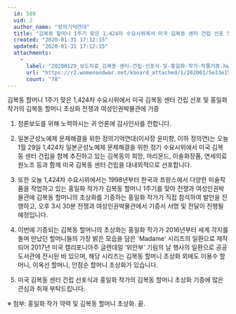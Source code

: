 ```yaml
---
  id: 589
  uid: 2
  author_name: "정의기억연대"
  title: "김복동 할머니 1주기 맞은 1,424차 수요시위에서 미국 김복동 센터 건립 선포 및 홍일화 작가의 김복동 할머니 초상화 전쟁과 여성인권박물관에 기증"
  created: "2020-01-31 17:12:15"
  updated: "2020-01-31 17:12:15"
  attachments: 
    - 
      label: "20200129_보도자료_김복동-센터-건립-선포식-및-홍일화-작가-작품기증.hwp"
      url: "https://r2.womenandwar.net/kboard_attached/1/202001/5e33e15f6f4c28427599.hwp"
      count: "78"
---
```

김복동 할머니 1주기 맞은 1,424차 수요시위에서 미국 김복동 센터 건립 선포 및 홍일화 작가의 김복동 할머니 초상화 전쟁과 여성인권박물관에 기증 

1. 정론보도를 위해 노력하시는 귀 언론에 감사인사를 전합니다. 

2. 일본군성노예제 문제해결을 위한 정의기억연대(이사장 윤미향, 이하 정의연)는 오늘 1월 29일 1,424차 일본군성노예제 문제해결을 위한 정기 수요시위에서 미국 김복동 센터 건립을 함께 추진하고 있는 김복동의 희망, 마리몬드, 이솔화장품, 연세의료원노조 등과 함께 미국 김복동 센터 건립을 대내외적으로 선포합니다.

3. 또한 오늘 1,424차 수요시위에서는 1998년부터 한국과 프랑스에서 다양한 미술작품을 작업하고 있는 홍일화 작가가 김복동 할머니 1주기를 맞아 전쟁과 여성인권박물관에 김복동 할머니의 초상화를 기증하는 홍일화 작가가 직접 참석하여 발언을 진행하고, 오후 3시 30분 전쟁과 여성인권박물관에서 기증서 서명 및 전달이 진행될 예정입니다. 

4. 이번에 기증되는 김복동 할머니의 초상화는 홍일화 작가가 2016년부터 세계 각지를 돌며 만났던 할머니들의 가장 밝은 모습을 담은 'Madame' 시리즈의 일환으로 제작되어 2017년 미국 캘리포니아주 글렌데일 ‘위안부’ 기림의 날 행사의 일환으로 공공도서관에 전시된 바 있으며, 해당 시리즈는 김복동 할머니 초상화 외에도 이용수 할머니, 이옥선 할머니, 안점순 할머니 초상화가 있습니다. 

5. 미국 김복동 센터 건립 선포식과 홍일화 작가의 김복동 할머니 초상화 기증에 많은 관심과 취재 부탁드립니다. 

※ 첨부: 홍일화 작가 약력 및 김복동 할머니 초상화. 끝.